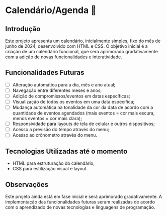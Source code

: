 # Calendário/Agenda 📆

## Introdução 

Este projeto apresenta um calendário, inicialmente simples, fixo do mês de junho de 2024, desenvolvido com HTML e CSS. O objetivo inicial é a criação de um calendário funcional, que será aprimorado gradativamente com a adição de novas funcionalidades e interatividade.

## Funcionalidades Futuras

- [ ] Alteração automática para a dia, mês e ano atual;
- [ ] Navegação entre diferentes meses e anos;
- [ ] Adição de compromissos/eventos em datas específicas;
- [ ] Visualização de todos os eventos em uma data específica;
- [ ] Mudança automática na tonalidade da cor da data de acordo com a quantidade de eventos agendados (mais eventos = cor mais escura, menos eventos = cor mais clara);
- [ ] Responsividade para layouts de tela de celular e outros dispositivos;
- [ ] Acesso a previsão do tempo através do menu;
- [ ] Acesso ao crônometro através do menu.

## Tecnologias Utilizadas até o momento

* HTML para estruturação do calendário;
* CSS para estilização visual e layout.

## Observações

Este projeto ainda está em fase inicial e será aprimorado gradativamente. A implementação das funcionalidades futuras seram realizadas de acordo com o aprendizado de novas tecnologias e linguagens de programação.
